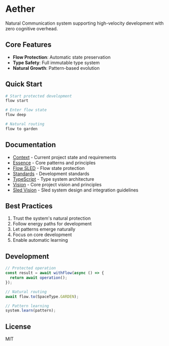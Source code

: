 # Aether

Natural Communication system supporting high-velocity development with zero cognitive overhead.

## Core Features
- **Flow Protection**: Automatic state preservation
- **Type Safety**: Full immutable type system
- **Natural Growth**: Pattern-based evolution

## Quick Start
```bash
# Start protected development
flow start

# Enter flow state
flow deep

# Natural routing
flow to garden
```

## Documentation
- [Context](CONTEXT.md) - Current project state and requirements
- [Essence](ESSENCE.md) - Core patterns and principles
- [Flow SLED](docs/FLOW_SLED.md) - Flow state protection
- [Standards](docs/STANDARDS.md) - Development standards
- [TypeScript](docs/TYPESCRIPT.md) - Type system architecture
- [Vision](docs/VISION.md) - Core project vision and principles
- [Sled Vision](docs/SLED_VISION.md) - Sled system design and integration guidelines

## Best Practices
1. Trust the system's natural protection
2. Follow energy paths for development
3. Let patterns emerge naturally
4. Focus on core development
5. Enable automatic learning

## Development
```typescript
// Protected operation
const result = await withFlow(async () => {
  return await operation();
});

// Natural routing
await flow.to(SpaceType.GARDEN);

// Pattern learning
system.learn(pattern);
```

## License
MIT 

